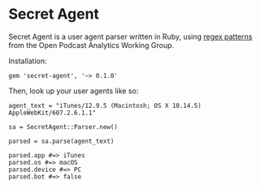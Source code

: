 # Secret Agent

Secret Agent is a user agent parser written in Ruby, using [regex patterns](https://github.com/opawg/user-agents "regex patterns from the Open Podcast Analytics Working Group") from the Open Podcast Analytics Working Group.

Installation:

```
gem 'secret-agent', '~> 0.1.0'
```

Then, look up your user agents like so:

```
agent_text = "iTunes/12.9.5 (Macintosh; OS X 10.14.5) AppleWebKit/607.2.6.1.1"

sa = SecretAgent::Parser.new()

parsed = sa.parse(agent_text)

parsed.app #=> iTunes
parsed.os #=> macOS
parsed.device #=> PC
parsed.bot #=> false
```
